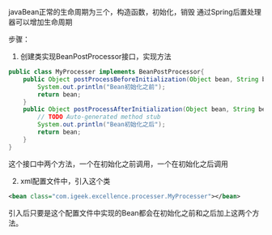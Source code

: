 javaBean正常的生命周期为三个，构造函数，初始化，销毁
通过Spring后置处理器可以增加生命周期

步骤：
1. 创建类实现BeanPostProcessor接口，实现方法
```java
public class MyProcesser implements BeanPostProcessor{
	public Object postProcessBeforeInitialization(Object bean, String beanName) throws BeansException {
		System.out.println("Bean初始化之前");
		return bean;
	}
	public Object postProcessAfterInitialization(Object bean, String beanName) throws BeansException {
		// TODO Auto-generated method stub
		System.out.println("Bean初始化之后");
		return bean;
	}
}
```
这个接口中两个方法，一个在初始化之前调用，一个在初始化之后调用

2. xml配置文件中，引入这个类
```xml
<bean class="com.igeek.excellence.processer.MyProcesser"></bean>
```
引入后只要是这个配置文件中实现的Bean都会在初始化之前和之后加上这两个方法。
